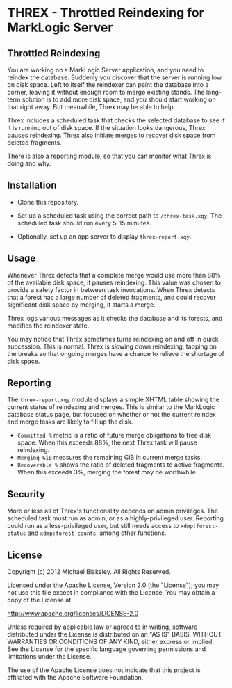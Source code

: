 THREX - Throttled Reindexing for MarkLogic Server
===

Throttled Reindexing
---

You are working on a MarkLogic Server application,
and you need to reindex the database.
Suddenly you discover that the server is running low on disk space.
Left to itself the reindexer can paint the database into a corner,
leaving it without enough room to merge existing stands.
The long-term solution is to add more disk space,
and you should start working on that right away.
But meanwhile, Threx may be able to help.

Threx includes a scheduled task that checks the selected database
to see if it is running out of disk space. If the situation looks dangerous,
Threx pauses reindexing. Threx also initiate merges to recover disk space
from deleted fragments.

There is also a reporting module, so that you can monitor
what Threx is doing and why.

Installation
---

* Clone this repository.

* Set up a scheduled task using the correct path to `/threx-task.xqy`.
The scheduled task should run every 5-15 minutes.

* Optionally, set up an app server to display `threx-report.xqy`.

Usage
---

Whenever Threx detects that a complete merge would use more than
88% of the available disk space, it pauses reindexing.
This value was chosen to provide a safety factor in between task invocations.
When Threx detects that a forest has a large number of deleted fragments,
and could recover significant disk space by merging,
it starts a merge.

Threx logs various messages as it checks the database and its forests,
and modifies the reindexer state.

You may notice that Threx sometimes turns reindexing on and off
in quick succession. This is normal. Threx is slowing down reindexing,
tapping on the breaks so that ongoing merges have a chance
to relieve the shortage of disk space.

Reporting
---

The `threx-report.xqy` module displays a simple XHTML table
showing the current status of reindexing and merges.
This is similar to the MarkLogic database status page,
but focused on whether or not the current reindex and merge tasks
are likely to fill up the disk.

* `Committed %` metric is a ratio of future merge obligations
to free disk space. When this exceeds 88%, the next Threx task
will pause reindexing.
* `Merging GiB` measures the remaining GiB in current merge tasks.
* `Recoverable %` shows the ratio of deleted fragments to active fragments.
When this exceeds 3%, merging the forest may be worthwhile.

Security
---

More or less all of Threx's functionality depends on admin privileges.
The scheduled task must run as admin, or as a highly-privileged user.
Reporting could run as a less-privileged user,
but still needs access to `xdmp:forest-status` and `xdmp:forest-counts`,
among other functions.

License
---
Copyright (c) 2012 Michael Blakeley. All Rights Reserved.

Licensed under the Apache License, Version 2.0 (the "License");
you may not use this file except in compliance with the License.
You may obtain a copy of the License at

http://www.apache.org/licenses/LICENSE-2.0

Unless required by applicable law or agreed to in writing, software
distributed under the License is distributed on an "AS IS" BASIS,
WITHOUT WARRANTIES OR CONDITIONS OF ANY KIND, either express or implied.
See the License for the specific language governing permissions and
limitations under the License.

The use of the Apache License does not indicate that this project is
affiliated with the Apache Software Foundation.
